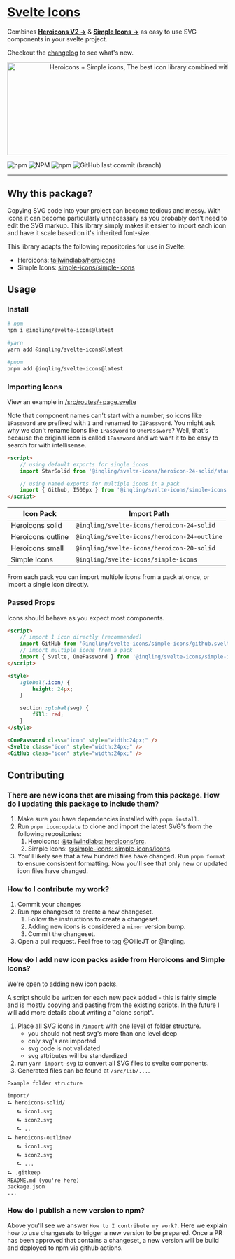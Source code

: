 # [Svelte Icons](https://www.npmjs.com/package/@inqling/svelte-icons)

Combines <a href="https://heroicons.com"><strong>Heroicons V2 &rarr;</strong></a> & <a href="https://simpleicons.org/"><strong>Simple Icons &rarr;</strong></a> as easy to use SVG components in your svelte project.

Checkout the <a href="https://github.com/Inqling/svelte-icons/blob/main/CHANGELOG.md">changelog</a> to see what's new.

<p align="center">
  <img src="https://github.com/inqling/svelte-icons/blob/main/static/banner.png?raw=true" alt="Heroicons + Simple icons, The best icon library combined with brand icons ready for use in Svelte." width="830" height="212">
</p>

![npm](https://img.shields.io/npm/v/@inqling/svelte-icons?style=for-the-badge) ![NPM](https://img.shields.io/npm/l/@inqling/svelte-icons?style=for-the-badge) ![npm](https://img.shields.io/npm/dt/@inqling/svelte-icons?style=for-the-badge) ![GitHub last commit (branch)](https://img.shields.io/github/last-commit/Inqling/svelte-icons/main?style=for-the-badge)

---

## Why this package?

Copying SVG code into your project can become tedious and messy. With icons it can become particularly unnecessary as you probably don't need to edit the SVG markup. This library simply makes it easier to import each icon and have it scale based on it's inherited font-size.

This library adapts the following repositories for use in Svelte:

- Heroicons: [tailwindlabs/heroicons](https://github.com/tailwindlabs/heroicons)
- Simple Icons: [simple-icons/simple-icons](https://github.com/simple-icons/simple-icons)

## Usage

### Install

```bash
# npm
npm i @inqling/svelte-icons@latest

#yarn
yarn add @inqling/svelte-icons@latest

#pnpm
pnpm add @inqling/svelte-icons@latest
```

### Importing Icons

View an example in [/src/routes/+page.svelte](https://github.com/Inqling/svelte-icons/blob/main/src/routes/%2Bpage.svelte)

Note that component names can't start with a number, so icons like `1Password` are prefixed with `I` and renamed to `I1Password`. You might ask why we don't rename icons like `1Password` to `OnePassword`? Well, that's because the original icon is called `1Password` and we want it to be easy to search for with intellisense.

```html
<script>
	// using default exports for single icons
	import StarSolid from '@inqling/svelte-icons/heroicon-24-solid/star-solid';

	// using named exports for multiple icons in a pack
	import { Github, I500px } from '@inqling/svelte-icons/simple-icons';
</script>
```

| Icon Pack         | Import Path                                 |
| ----------------- | ------------------------------------------- |
| Heroicons solid   | `@inqling/svelte-icons/heroicon-24-solid`   |
| Heroicons outline | `@inqling/svelte-icons/heroicon-24-outline` |
| Heroicons small   | `@inqling/svelte-icons/heroicon-20-solid`   |
| Simple Icons      | `@inqling/svelte-icons/simple-icons`        |

From each pack you can import multiple icons from a pack at once, or import a single icon directly.

### Passed Props

Icons should behave as you expect most components.

```html
<script>
	// import 1 icon directly (recommended)
	import GitHub from '@inqling/svelte-icons/simple-icons/github.svelte';
	// import multiple icons from a pack
	import { Svelte, OnePassword } from '@inqling/svelte-icons/simple-icons';
</script>

<style>
	:global(.icon) {
		height: 24px;
	}

	section :global(svg) {
		fill: red;
	}
</style>

<OnePassword class="icon" style="width:24px;" />
<Svelte class="icon" style="width:24px;" />
<GitHub class="icon" style="width:24px;" />
```

## Contributing

### There are new icons that are missing from this package. How do I updating this package to include them?

1. Make sure you have dependencies installed with `pnpm install`.
2. Run `pnpm icon:update` to clone and import the latest SVG's from the following repositories:
   1. Heroicons: [@tailwindlabs: heroicons/src](https://github.com/tailwindlabs/heroicons/tree/master/src).
   2. Simple Icons: [@simple-icons: simple-icons/icons](https://github.com/simple-icons/simple-icons/tree/develop/icons).
3. You'll likely see that a few hundred files have changed. Run `pnpm format` to ensure consistent formatting. Now you'll see that only new or updated icon files have changed.

### How to I contribute my work?

1. Commit your changes
2. Run npx changeset to create a new changeset.
   1. Follow the instructions to create a changeset.
   2. Adding new icons is considered a `minor` version bump.
   3. Commit the changeset.
3. Open a pull request. Feel free to tag @OllieJT or @Inqling.

### How do I add new icon packs aside from Heroicons and Simple Icons?

We're open to adding new icon packs.

A script should be written for each new pack added - this is fairly simple and is mostly copying and pasting from the existing scripts. In the future I will add more details about writing a "clone script".

1. Place all SVG icons in `/import` with one level of folder structure.
   - you should not nest svg's more than one level deep
   - only svg's are imported
   - svg code is not validated
   - svg attributes will be standardized
2. run `yarn import-svg` to convert all SVG files to svelte components.
3. Generated files can be found at `/src/lib/...`.

```
Example folder structure

import/
⮑ heroicons-solid/
   ⮑ icon1.svg
   ⮑ icon2.svg
   ⮑ ..
⮑ heroicons-outline/
   ⮑ icon1.svg
   ⮑ icon2.svg
   ⮑ ...
⮑ .gitkeep
README.md (you're here)
package.json
...
```

### How do I publish a new version to npm?

Above you'll see we answer `How to I contribute my work?`. Here we explain how to use changesets to trigger a new version to be prepared. Once a PR has been approved that contains a changeset, a new version will be build and deployed to npm via github actions.
